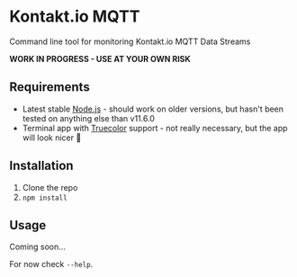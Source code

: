 # Kontakt.io MQTT

Command line tool for monitoring Kontakt.io MQTT Data Streams

**WORK IN PROGRESS - USE AT YOUR OWN RISK**

## Requirements

* Latest stable [Node.js](https://nodejs.org) - should work on older versions, but hasn't been tested on anything else than v11.6.0
* Terminal app with [Truecolor](https://gist.github.com/XVilka/8346728) support - not really necessary, but the app will look nicer 🤩

## Installation

1. Clone the repo
2. `npm install`

## Usage
Coming soon…

For now check `--help`.
